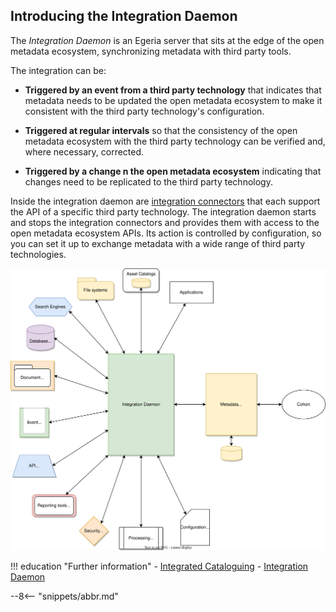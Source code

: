 <!-- SPDX-License-Identifier: CC-BY-4.0 -->
<!-- Copyright Contributors to the Egeria project. -->

## Introducing the Integration Daemon

The *Integration Daemon* is an Egeria server that sits at the edge of the open metadata ecosystem, synchronizing metadata with third party tools.

The integration can be:

* **Triggered by an event from a third party technology** that indicates that metadata needs to be updated the open metadata ecosystem to make it consistent with the third party technology's configuration.

* **Triggered at regular intervals** so that the consistency of the open metadata ecosystem with the third party technology can be verified and, where necessary, corrected.

* **Triggered by a change n the open metadata ecosystem** indicating that changes need to be replicated to the third party technology.

Inside the integration daemon are [integration connectors](/concepts/integration-connector) that each support the API of a specific third party technology.  The integration daemon starts and stops the integration connectors and provides them with access to the open metadata ecosystem APIs.  Its action is controlled by configuration, so you can set it up to exchange metadata with a wide range of third party technologies.

![Integration Daemon](/services/integration-daemon-in-action.svg)


!!! education "Further information"
    - [Integrated Cataloguing](/features/integrated-cataloguing/overview)
    - [Integration Daemon](/concepts/integration-daemon)


--8<-- "snippets/abbr.md"